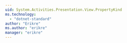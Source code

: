 ```yaml
---
uid: System.Activities.Presentation.View.PropertyKind
ms.technology: 
  - "dotnet-standard"
author: "Erikre"
ms.author: "erikre"
manager: "erikre"
---
```

